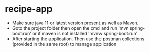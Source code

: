 # recipe-app
* Make sure java 11 or latest version present as well as Maven.
* Goto the project folder then open the cmd and run 'mvn spring-boot:run' or if maven is not installed 'mvnw spring-boot:run'
* After starting the application. Then use the postman collections (provided in the same root) to manage application 
